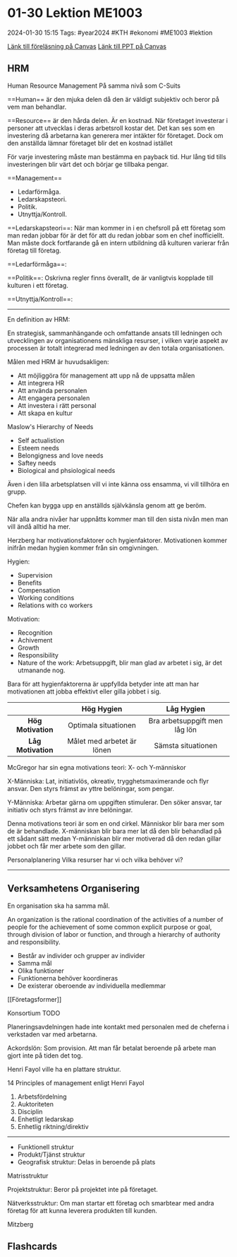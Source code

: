 # 01-30 Lektion ME1003

2024-01-30 15:15
Tags: #year2024 #KTH #ekonomi #ME1003 #lektion

[Länk till föreläsning på Canvas](https://kaf.canvas.kth.se/media/F7+HRM%26ampBOrganisation+P4+V22+SWE+2022-04-04+MOH.mp4/0_kcb4vfls/660304)
[Länk till PPT på Canvas](https://canvas.kth.se/courses/44986/files/folder/2.%20F%C3%B6rel%C3%A4sningar?preview=7568103)

## HRM

Human Resource Management
På samma nivå som C-Suits

==Human== är den mjuka delen då den är väldigt subjektiv och beror på vem man behandlar.

==Resource== är den hårda delen. Är en kostnad. När företaget investerar i personer att utvecklas i deras arbetsroll kostar det. Det kan ses som en investering då arbetarna kan generera mer intäkter för företaget. Dock om den anställda lämnar företaget blir det en kostnad istället

För varje investering måste man bestämma en payback tid. Hur lång tid tills investeringen blir värt det och börjar ge tillbaka pengar.

==Management==

- Ledarförmåga.
- Ledarskapsteori.
- Politik.
- Utnyttja/Kontroll.

==Ledarskapsteori==:
När man kommer in i en chefsroll på ett företag som man redan jobbar för är det för att du redan jobbar som en chef inofficiellt. Man måste dock fortfarande gå en intern utbildning då kulturen varierar från företag till företag.

==Ledarförmåga==:

==Politik==:
Oskrivna regler finns överallt, de är vanligtvis kopplade till kulturen i ett företag.

==Utnyttja/Kontroll==:

---

En definition av HRM:

En strategisk, sammanhängande och omfattande ansats till ledningen och utvecklingen av organisationens mänskliga resurser, i vilken varje aspekt av processen är totalt integrerad med ledningen av den totala organisationen.

Målen med HRM är huvudsakligen:

- Att möjliggöra för management att upp nå de uppsatta målen
- Att integrera HR
- Att använda personalen
- Att engagera personalen
- Att investera i rätt personal
- Att skapa en kultur

Maslow's Hierarchy of Needs

- Self actualistion
- Esteem needs
- Belongigness and love needs
- Saftey needs
- Biological and phsiological needs

Även i den lilla arbetsplatsen vill vi inte känna oss ensamma, vi vill tillhöra en grupp.

Chefen kan bygga upp en anställds självkänsla genom att ge beröm.

När alla andra nivåer har uppnåtts kommer man till den sista nivån men man vill ändå alltid ha mer.

Herzberg har motivationsfaktorer och hygienfaktorer. Motivationen kommer inifrån medan hygien kommer från sin omgivningen.

Hygien:
- Supervision
- Benefits
- Compensation
- Working conditions
- Relations with co workers

Motivation:

- Recognition
- Achivement
- Growth
- Responsibility
- Nature of the work: Arbetsuppgift, blir man glad av arbetet i sig, är det utmanande nog.

Bara för att hygienfaktorerna är uppfyllda betyder inte att man har motivationen att jobba effektivt eller gilla jobbet i sig.

|  | Hög Hygien | Låg Hygien |
| :--: | :--: | :--: |
| **Hög Motivation** | Optimala situationen | Bra arbetsuppgift men låg lön |
| **Låg Motivation** | Målet med arbetet är lönen | Sämsta situationen |

McGregor har sin egna motivations teori: X- och Y-människor

X-Människa: Lat, initiativlös, okreativ, trygghetsmaximerande och flyr ansvar. Den styrs främst av yttre belöningar, som pengar.

Y-Människa: Arbetar gärna om uppgiften stimulerar. Den söker ansvar, tar initiativ och styrs främst av inre belöningar.

Denna motivations teori är som en ond cirkel. Människor blir bara mer som de är behandlade. X-människan blir bara mer lat då den blir behandlad på ett sådant sätt medan Y-människan blir mer motiverad då den redan gillar jobbet och får mer arbete som den gillar.

Personalplanering
Vilka resurser har vi och vilka behöver vi?

---

## Verksamhetens Organisering

En organisation ska ha samma mål.

An organization is the rational coordination of the activities of a number of people for the achievement of some common explicit purpose or goal, through division of labor or function, and through a hierarchy of authority and responsibility.

- Består av individer och grupper av individer
- Samma mål
- Olika funktioner
- Funktionerna behöver koordineras
- De existerar oberoende av individuella medlemmar

[[Företagsformer]]

Konsortium TODO

Planeringsavdelningen hade inte kontakt med personalen med de cheferna i verkstaden var med arbetarna.

Ackordslön: Som provision. Att man får betalat beroende på arbete man gjort inte på tiden det tog.

Henri Fayol ville ha en plattare struktur.

14 Principles of management enligt Henri Fayol

1. Arbetsfördelning
2. Auktoriteten
3. Disciplin
4. Enhetligt ledarskap
5. Enhetlig riktning/direktiv

---

- Funktionell struktur
- Produkt/Tjänst struktur
- Geografisk struktur: Delas in beroende på plats

Matrisstruktur

Projektstruktur: Beror på projektet inte på företaget.

Nätverksstruktur: Om man startar ett företag och smarbtear med andra företag för att kunna leverera produkten till kunden.

Mitzberg

## Flashcards
